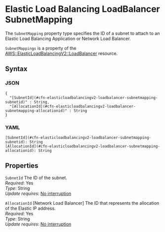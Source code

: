 # Elastic Load Balancing LoadBalancer SubnetMapping<a name="aws-properties-elasticloadbalancingv2-loadbalancer-subnetmapping"></a>

<a name="aws-properties-elasticloadbalancingv2-loadbalancer-subnetmapping-description"></a>The `SubnetMapping` property type specifies the ID of a subnet to attach to an Elastic Load Balancing Application or Network Load Balancer\.

<a name="aws-properties-elasticloadbalancingv2-loadbalancer-subnetmapping-inheritance"></a> `SubnetMappings` is a property of the [AWS::ElasticLoadBalancingV2::LoadBalancer](aws-resource-elasticloadbalancingv2-loadbalancer.md) resource\. 

## Syntax<a name="w3ab2c21c14e1024b7"></a>

### JSON<a name="aws-properties-elasticloadbalancingv2-loadbalancer-subnetmapping-syntax.json"></a>

```
{
  "[SubnetId](#cfn-elasticloadbalancingv2-loadbalancer-subnetmapping-subnetid)" : String,
  "[AllocationId](#cfn-elasticloadbalancingv2-loadbalancer-subnetmapping-allocationid)" : String
}
```

### YAML<a name="aws-properties-elasticloadbalancingv2-loadbalancer-subnetmapping-syntax.yaml"></a>

```
[SubnetId](#cfn-elasticloadbalancingv2-loadbalancer-subnetmapping-subnetid): String
[AllocationId](#cfn-elasticloadbalancingv2-loadbalancer-subnetmapping-allocationid): String
```

## Properties<a name="w3ab2c21c14e1024b9"></a>

`SubnetId`  <a name="cfn-elasticloadbalancingv2-loadbalancer-subnetmapping-subnetid"></a>
The ID of the subnet\.  
*Required*: Yes  
*Type*: String  
*Update requires*: [No interruption](using-cfn-updating-stacks-update-behaviors.md#update-no-interrupt)

`AllocationId`  <a name="cfn-elasticloadbalancingv2-loadbalancer-subnetmapping-allocationid"></a>
\[Network Load Balancer\] The ID that represents the allocation of the Elastic IP address\.  
*Required*: Yes  
*Type*: String  
*Update requires*: [No interruption](using-cfn-updating-stacks-update-behaviors.md#update-no-interrupt)